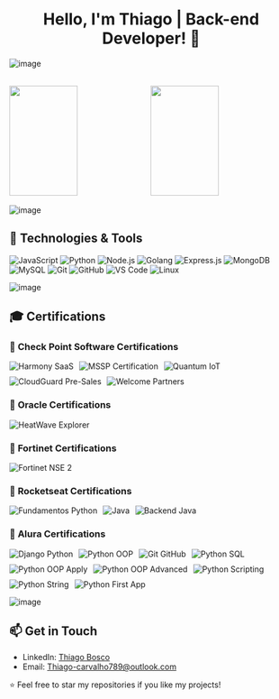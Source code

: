 <div align="center">
  <h1>Hello, I'm Thiago | Back-end Developer! 👋 </h1>
</div>
<link href="https://fonts.googleapis.com/css2?family=Roboto:wght@400;500&display=swap" rel="stylesheet">




![image](https://github.com/EduardoPires/eduardopires/assets/5068797/a24a42fc-96cf-443a-b107-467faa8048e4)

<br />
<div>    
  <img width="49%" height="195px" src="https://awesome-github-stats.azurewebsites.net/user-stats/Thiago-Bosco?cardType=level&theme=calm&preferLogin=false&Background=FFFFFF00&Text=14B2EE&Title=55A48C&Border=DDDDDD00&Ring=55A48C" /> 
  <img width="49%" height="195px" src="https://github-readme-stats.vercel.app/api/top-langs/?username=Thiago-Bosco&layout=compact&title_color=55A48C&text_color=fff&bg_color=0d1117&border_color=fff0" />  
</div>

![image](https://github.com/EduardoPires/eduardopires/assets/5068797/a24a42fc-96cf-443a-b107-467faa8048e4)

## 🔧 Technologies & Tools

![JavaScript](https://img.shields.io/badge/-JavaScript-F7DF1E?style=flat-square&logo=javascript&logoColor=black)
![Python](https://img.shields.io/badge/-Python-3776AB?style=flat-square&logo=python&logoColor=white)
![Node.js](https://img.shields.io/badge/-Node.js-339933?style=flat-square&logo=node.js&logoColor=white)
![Golang](https://img.shields.io/badge/-Golang-61DAFB?style=flat-square&logo=Golang&logoColor=white)
![Express.js](https://img.shields.io/badge/-Express.js-000000?style=flat-square&logo=express&logoColor=white)
![MongoDB](https://img.shields.io/badge/-MongoDB-47A248?style=flat-square&logo=mongodb&logoColor=white)
![MySQL](https://img.shields.io/badge/-MySQL-4479A1?style=flat-square&logo=mysql&logoColor=white)
![Git](https://img.shields.io/badge/-Git-F05032?style=flat-square&logo=git&logoColor=white)
![GitHub](https://img.shields.io/badge/-GitHub-181717?style=flat-square&logo=github&logoColor=white)
![VS Code](https://img.shields.io/badge/-VS%20Code-007ACC?style=flat-square&logo=visual-studio-code&logoColor=white)
![Linux](https://img.shields.io/badge/-Linux-FCC624?style=flat-square&logo=linux&logoColor=black)

![image](https://github.com/EduardoPires/eduardopires/assets/5068797/a24a42fc-96cf-443a-b107-467faa8048e4)

## 🎓 Certifications

### 🏅 **Check Point Software Certifications**

<div style="display: flex; flex-wrap: wrap; gap: 10px;">
  <img alt="Harmony SaaS" src="https://img.shields.io/badge/Check_Point-Harmony_SaaS_Tech_Specialist-green?style=flat-square&logo=checkpoint&logoColor=white" />
  <img alt="MSSP Certification" src="https://img.shields.io/badge/Check_Point-MSSP_Certification-blue?style=flat-square&logo=checkpoint&logoColor=white" />
  <img alt="Quantum IoT" src="https://img.shields.io/badge/Check_Point-Quantum_IoT_Tech_Specialist-4B92DB?style=flat-square&logo=checkpoint&logoColor=white" />
  <img alt="CloudGuard Pre-Sales" src="https://img.shields.io/badge/Check_Point-CloudGuard_Tech_Specialist-57A1D1?style=flat-square&logo=checkpoint&logoColor=white" />
  <img alt="Welcome Partners" src="https://img.shields.io/badge/Check_Point-Welcome_Partners-0084B4?style=flat-square&logo=checkpoint&logoColor=white" />
</div>

### 🏅 **Oracle Certifications**
<div style="display: flex; flex-wrap: wrap; gap: 10px;">
  <img alt="HeatWave Explorer" src="https://img.shields.io/badge/Oracle-HeatWave_Explorer-orange?style=flat-square&logo=oracle&logoColor=white" />
</div>

### 🏅 **Fortinet Certifications**
<div style="display: flex; flex-wrap: wrap; gap: 10px;">
  <img alt="Fortinet NSE 2" src="https://img.shields.io/badge/Fortinet-NSE_2-blue?style=flat-square&logo=fortinet&logoColor=white" />
</div>

### 🏅 **Rocketseat Certifications**
<div style="display: flex; flex-wrap: wrap; gap: 10px;">
  <img alt="Fundamentos Python" src="https://img.shields.io/badge/Rocketseat-Python_Fundamentals-yellow?style=flat-square&logo=rocketseat&logoColor=white" />
  <img alt="Java" src="https://img.shields.io/badge/Rocketseat-Java-FFCC00?style=flat-square&logo=rocketseat&logoColor=white" />
  <img alt="Backend Java" src="https://img.shields.io/badge/Rocketseat-Java_Backend-FFCC00?style=flat-square&logo=rocketseat&logoColor=white" />
</div>

### 🏅 **Alura Certifications**
<div style="display: flex; flex-wrap: wrap; gap: 10px;">
  <img alt="Django Python" src="https://img.shields.io/badge/Alura-Django_Python-4A90E2?style=flat-square&logo=alura&logoColor=white" />
  <img alt="Python OOP" src="https://img.shields.io/badge/Alura-Python_OO-4A90E2?style=flat-square&logo=alura&logoColor=white" />
  <img alt="Git GitHub" src="https://img.shields.io/badge/Alura-Git_GitHub-4A90E2?style=flat-square&logo=alura&logoColor=white" />
  <img alt="Python SQL" src="https://img.shields.io/badge/Alura-Python_SQL-4A90E2?style=flat-square&logo=alura&logoColor=white" />
  <img alt="Python OOP Apply" src="https://img.shields.io/badge/Alura-Python_OO_Apply-4A90E2?style=flat-square&logo=alura&logoColor=white" />
  <img alt="Python OOP Advanced" src="https://img.shields.io/badge/Alura-Python_OO_Advanced-4A90E2?style=flat-square&logo=alura&logoColor=white" />
  <img alt="Python Scripting" src="https://img.shields.io/badge/Alura-Python_Scripting-4A90E2?style=flat-square&logo=alura&logoColor=white" />
  <img alt="Python String" src="https://img.shields.io/badge/Alura-Python_String-4A90E2?style=flat-square&logo=alura&logoColor=white" />
  <img alt="Python First App" src="https://img.shields.io/badge/Alura-Python_First_Application-4A90E2?style=flat-square&logo=alura&logoColor=white" />
</div>

![image](https://github.com/EduardoPires/eduardopires/assets/5068797/a24a42fc-96cf-443a-b107-467faa8048e4)

## 📫 Get in Touch

- LinkedIn: [Thiago Bosco](https://www.linkedin.com/in/thiago-bosco-7a61121b2/)
- Email: [Thiago-carvalho789@outlook.com](mailto:Thiago-carvalho789@outlook.com)

⭐️ Feel free to star my repositories if you like my projects!
